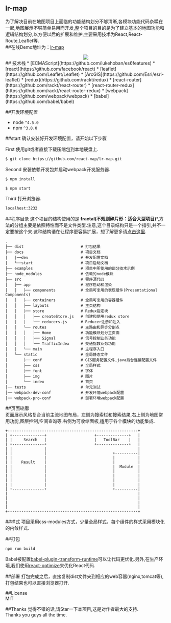## lr-map 
为了解决目前在地图项目上面临的功能结构划分不够清晰,各模块功能代码杂糅在一起,地图展示不够简单易用而开发,整个项目的目的是为了建立基本的地图功能和逻辑结构划分,以方便以后的扩展和维护,主要采用技术为React,React-Route,Leaflet等.     
##在线Demo地址为：[lr-map](https://react-map.github.io/lr-map/)    
<div style="text-align:center" align="center">
  <img src="https://react-map.github.io/demo/lrmap.png" />
</div>  
## 技术栈
* [ECMAScript](https://github.com/lukehoban/es6features)
* [react](https://github.com/facebook/react)
* [leaflet](https://github.com/Leaflet/Leaflet)
* [ArcGIS](https://github.com/Esri/esri-leaflet)
* [redux](https://github.com/rackt/redux)
* [react-router](https://github.com/rackt/react-router)
* [react-router-redux](https://github.com/rackt/react-router-redux)
* [webpack](https://github.com/webpack/webpack)
* [babel](https://github.com/babel/babel)

##开发环境配置
* node `^4.5.0`
* npm `^3.0.0`     

##start
确认安装好开发环境配置，请开始以下步骤  

First 使用git或者直接下载压缩包到本地硬盘上.
```bash
$ git clone https://github.com/react-map/lr-map.git
```
Second 安装依赖开发包并启动webpack开发服务器.
```bash
$ npm install

$ npm start
```
Third 打开浏览器.
```bash
localhost:3232
```
##程序目录
这个项目的结构使用的是 **fractal(不规则碎片形：适合大型项目)***,方法的分组主要是依照特性而不是文件类型.注意,这个目录结构只是一个指引,并不一定要按这个来.这种结构谐在让程序更容易扩展，想了解更多请[点击这里](https://github.com/justingreenberg).
```
.
├── dist                         # 打包结果
├── docs                         # 项目文档
|   |──dev                       # 开发配置文档
|   └──start                     # 项目启动文档
├── examples                     # 项目中所使用的部分技术示例              
├── node_modules                 # 依赖的node模块
├── src                          # 程序源代码
│   ├── app                      # 程序启动和渲染
│   │   ├── components           # 全局可复用的表现组件(Presentational Components)
│   │   ├── containers           # 全局可复用的容器组件
│   │   ├── layouts              # 主页结构
│   │   ├── store                # Redux指定块
│   │   │   ├── createStore.js   # 创建和使用redux store
│   │   │   └── reducers.js      # Reducer注册和注入
│   │   └── routes               # 主路由和异步分割点
│   │   │   ├── Home             # 功能模块划分主页面
│   │   │   ├── Signal           # 信号控制业务功能
│   │   │   └── TrafficIndex     # 交通指数业务功能
│   │   └── main                 # 主程序入口
│   └── static                   # 全局静态文件
│       ├── conf                 # GIS服务配置文件,java后台连接配置文件
│       ├── css                  # 全局样式
│       ├── font                 # 字体
│       ├── img                  # 图片
│       └── index                # 首页 
│── tests                        # 单元测试
│── webpack-dev-conf             # 开发环境webpack配置
│── webpack-pro-conf             # 部署环境webpack配置     
```        
##页面轮廓    
页面展示风格复合当前主流地图布局，左侧为搜索栏和搜索结果,右上侧为地图常用功能,图层控制,空间查询等,右侧为可收缩面板,适用于各个模块的功能集成.
```
+---------------------------------------------------------+
| +--------------+                     +--------------+   |
| |     Search   |                     |   ToolBar    |   |
| +--------------+                     +--------------+   |
| |              |                                        |
| |              |                             +----------|
| |              |                             |          |
| |    Result    |                             |          |
| |              |                             |  Module  |
| |              |                             |          |
| |              |                             |          |
| |              |                             |          |
| |              |                             |          |
| +--------------+                             +----------|
|                                                         | 
|                                                         |
|                                                         |
|                                                         |
+---------------------------------------------------------+
```    
##样式
项目采用css-modules方式，少量全局样式，每个组件的样式采用模块化的内敛样式.       

##打包    
```bash
npm run build
```
Babel被配置[babel-plugin-transform-runtime](https://www.npmjs.com/package/babel-plugin-transform-runtime)可以让代码更优化.另外,在生产环境,我们使用[react-optimize](https://github.com/thejameskyle/babel-react-optimize)来优化React代码.    

##部署
打包完成之后，直接复制dist文件夹到相应的web容器(nginx,tomcat等),打包结果也可以直接浏览器打开.      

##License    
MIT    

##Thanks
觉得不错的话,请Star一下本项目,这是对作者最大的支持.              
Thanks you guys all the time.     
